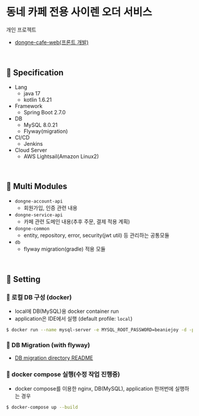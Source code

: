 # 동네 카페 전용 사이렌 오더 서비스

개인 프로젝트
- [dongne-cafe-web(프론트 개발)](https://github.com/beaniejoy/dongne-cafe-web)

<br>

## :pushpin: Specification
- Lang
  - java 17
  - kotlin 1.6.21
- Framework
  - Spring Boot 2.7.0
- DB
  - MySQL 8.0.21
  - Flyway(migration)
- CI/CD
  - Jenkins
- Cloud Server
  - AWS Lightsail(Amazon Linux2)

<br>

## :pushpin: Multi Modules
- `dongne-account-api`
  - 회원가입, 인증 관련 내용
- `dongne-service-api`
  - 카페 관련 도메인 내용(추후 주문, 결제 적용 계획)
- `dongne-common`
  - entity, repository, error, security(jwt util) 등 관리하는 공통모듈
- `db`
  - flyway migration(gradle) 적용 모듈

<br>

## :pushpin: Setting

### 💽 로컬 DB 구성 (docker)
- local에 DB(MySQL)용 docker container run
- application은 IDE에서 실행 (default profile: `local`)
```bash
$ docker run --name mysql-server -e MYSQL_ROOT_PASSWORD=beaniejoy -d -p 3306:3306 mysql:8.0.21
```

### 💽 DB Migration (with flyway)
- [DB migration directory README](https://github.com/beaniejoy/dongne-cafe-api/blob/main/db/README.md)

### 💽 docker compose 실행(수정 작업 진행중)
- docker compose를 이용한 nginx, DB(MySQL), application 한꺼번에 실행하는 경우
```bash
$ docker-compose up --build
```
